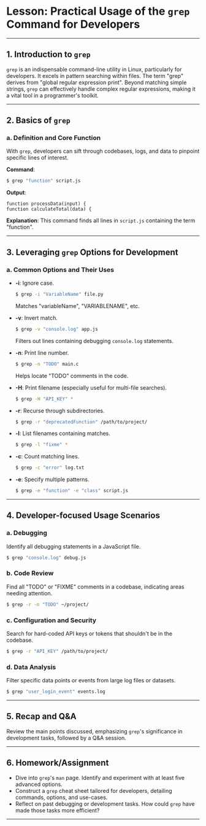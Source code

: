 # Lesson: Practical Usage of the `grep` Command for Developers


---

## 1. Introduction to `grep`

`grep` is an indispensable command-line utility in Linux, particularly for developers. It excels in pattern searching within files. The term "grep" derives from "global regular expression print". Beyond matching simple strings, `grep` can effectively handle complex regular expressions, making it a vital tool in a programmer's toolkit.

---

## 2. Basics of `grep`

### a. Definition and Core Function

With `grep`, developers can sift through codebases, logs, and data to pinpoint specific lines of interest.

**Command**:

```bash
$ grep "function" script.js
```

**Output**:
```
function processData(input) {
function calculateTotal(data) {
```

**Explanation**: This command finds all lines in `script.js` containing the term "function".

---

## 3. Leveraging `grep` Options for Development

### a. Common Options and Their Uses

- **-i**: Ignore case. 
  ```bash
  $ grep -i "VariableName" file.py
  ```
  Matches "variableName", "VARIABLENAME", etc.

- **-v**: Invert match. 
  ```bash
  $ grep -v "console.log" app.js
  ```
  Filters out lines containing debugging `console.log` statements.

- **-n**: Print line number. 
  ```bash
  $ grep -n "TODO" main.c
  ```
  Helps locate "TODO" comments in the code.

- **-H**: Print filename (especially useful for multi-file searches).
  ```bash
  $ grep -H "API_KEY" *
  ```

- **-r**: Recurse through subdirectories.
  ```bash
  $ grep -r "deprecatedFunction" /path/to/project/
  ```

- **-l**: List filenames containing matches.
  ```bash
  $ grep -l "fixme" *
  ```

- **-c**: Count matching lines.
  ```bash
  $ grep -c "error" log.txt
  ```

- **-e**: Specify multiple patterns.
  ```bash
  $ grep -e "function" -e "class" script.js
  ```

---

## 4. Developer-focused Usage Scenarios

### a. Debugging

Identify all debugging statements in a JavaScript file.
```bash
$ grep "console.log" debug.js
```

### b. Code Review

Find all "TODO" or "FIXME" comments in a codebase, indicating areas needing attention.
```bash
$ grep -r -n "TODO" ~/project/
```

### c. Configuration and Security

Search for hard-coded API keys or tokens that shouldn't be in the codebase.
```bash
$ grep -r "API_KEY" /path/to/project/
```

### d. Data Analysis

Filter specific data points or events from large log files or datasets.
```bash
$ grep "user_login_event" events.log
```

---

## 5. Recap and Q&A

Review the main points discussed, emphasizing `grep`'s significance in development tasks, followed by a Q&A session.

---

## 6. Homework/Assignment

- Dive into `grep`'s `man` page. Identify and experiment with at least five advanced options.
- Construct a `grep` cheat sheet tailored for developers, detailing commands, options, and use-cases.
- Reflect on past debugging or development tasks. How could `grep` have made those tasks more efficient?

---

